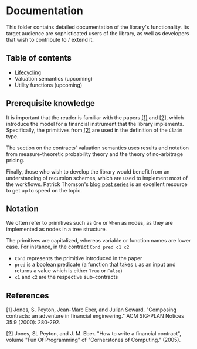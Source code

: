 # Documentation

This folder contains detailed documentation of the library's functionality. Its target audience are sophisticated users of the library, as well as developers that wish to contribute to / extend it.

## Table of contents

- [Lifecycling](./Lifecycling.md)
- Valuation semantics (upcoming)
- Utility functions (upcoming)

## Prerequisite knowledge

It is important that the reader is familiar with the papers [[1]](#1) and [[2]](#2), which introduce the model for a financial instrument that the library implements. Specifically, the primitives from [[2]](#2) are used in the definition of the `Claim` type.

The section on the contracts' valuation semantics uses results and notation from measure-theoretic probability theory and the theory of no-arbitrage pricing.

Finally, those who wish to develop the library would benefit from an understanding of recursion schemes, which are used to implement most of the workflows. Patrick Thomson's [blog post series](https://blog.sumtypeofway.com/posts/introduction-to-recursion-schemes.html) is an excellent resource to get up to speed on the topic.

## Notation

We often refer to primitives such as `One` or `When` as nodes, as they are implemented as nodes in a tree structure.

The primitives are capitalized, whereas variable or function names are lower case. For instance, in the contract `Cond pred c1 c2`

- `Cond` represents the primitive introduced in the paper
- `pred` is a boolean predicate (a function that takes `t` as an input and returns a value which is either `True` or `False`)
- `c1` and `c2` are the respective sub-contracts

## References

<a id="1">[1]</a>
Jones, S. Peyton, Jean-Marc Eber, and Julian Seward.
"Composing contracts: an adventure in financial engineering."
ACM SIG-PLAN Notices 35.9 (2000): 280-292.

<a id="2">[2]</a>
Jones, SL Peyton, and J. M. Eber.
"How to write a financial contract",
volume "Fun Of Programming" of "Cornerstones of Computing." (2005).
